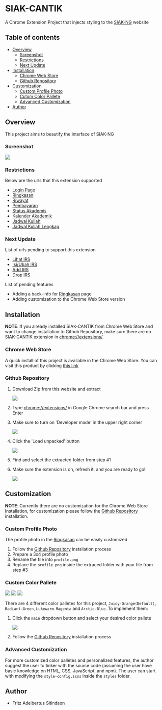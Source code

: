 # SIAK-CANTIK

A Chrome Extension Project that injects styling to the [SIAK-NG](https://academic.ui.ac.id/main/Authentication/) website

## Table of contents

- [Overview](#overview)
  - [Screenshot](#screenshot)
  - [Restrictions](#restrictions)
  - [Next Update](#next-update)
- [Installation](#installation)
  - [Chrome Web Store](#chrome-web-store)
  - [Github Repository](#github-repository)
- [Customization](#customization)
  - [Custom Profile Photo](#custom-profile-photo)
  - [Cutom Color Pallete](#custom-color-pallete)
  - [Advanced Customization](#advanced-customization)
- [Author](#author)

## Overview

This project aims to beautify the interface of SIAK-NG

### Screenshot

![](./README/screenshots/preview-jo.png)

### Restrictions
Below are the urls that this extension supported
- [Login Page](https://academic.ui.ac.id/main/Authentication/)
- [Ringkasan](https://academic.ui.ac.id/main/Academic/Summary)
- [Riwayat](https://academic.ui.ac.id/main/Academic/HistoryByTerm)
- [Pembayaran](https://academic.ui.ac.id/main/Academic/Payment)
- [Status Akademis](https://academic.ui.ac.id/main/Academic/StatusList)
- [Kalender Akademik](https://academic.ui.ac.id/main/CalendarUI/Index)
- [Jadwal Kuliah](https://academic.ui.ac.id/main/Schedule/Index)
- [Jadwal Kuliah Lengkap](https://academic.ui.ac.id/main/Schedule/IndexOthers)

### Next Update
List of urls pending to support this extension
- [Lihat IRS](https://academic.ui.ac.id/main/CoursePlan/CoursePlanViewSummary)
- [Isi/Ubah IRS](https://academic.ui.ac.id/main/CoursePlan/CoursePlanEdit)
- [Add IRS](https://academic.ui.ac.id/main/CoursePlan/CoursePlanAdd)
- [Drop IRS](https://academic.ui.ac.id/main/CoursePlan/CoursePlanDrop)

List of pending features
- Adding a back-info for [Ringkasan](https://academic.ui.ac.id/main/Academic/Summary) page
- Adding customization to the Chrome Web Store version
## Installation

**NOTE**: If you already installed SIAK-CANTIK from Chrome Web Store and want to change installation to Github Repository, make sure there are no SIAK-CANTIK extension in [chrome://extensions/](chrome://extensions/)

### Chrome Web Store

A quick install of this project is available in the Chrome Web Store. You can visit this product by clicking [this link](https://chromewebstore.google.com/detail/siak-cantik/ddgjglpedngdiclljopcmmpjdhnnjgkp?authuser=0&hl=en)

### Github Repository

1. Download Zip from this website and extract

   ![](./README/installation/3.png)
2. Type [chrome://extensions/](chrome://extensions/) in Google Chrome search bar and press Enter
3. Make sure to turn on 'Developer mode' in the upper right corner

   ![](./README/installation/1.png)

4. Click the 'Load unpacked' button

    ![](./README/installation/2.png)

5. Find and select the extracted folder from step #1
6. Make sure the extension is on, refresh it, and you are ready to go!

    ![](./README/installation/4.png)

## Customization

**NOTE**: Currently there are no customization for the Chrome Web Store Installation, for customization please follow the [Github Repository](#github-repository) installation.

### Custom Profile Photo
The profile photo in the [Ringkasan](https://academic.ui.ac.id/main/Academic/Summary) can be easily customized

1. Follow the [Github Repository](#github-repository) installation process
2. Prepare a 3x4 profile photo
3. Rename the file into `profile.png`
4. Replace the `profile.png` inside the extraced folder with your file from step #3

### Custom Color Pallete
![](./README/screenshots/preview-rg.png)
![](./README/screenshots/preview-lm.png)
![](./README/screenshots/preview-ab.png)

There are 4 different color palletes for this project, `Juicy-Orange(Default)`, `Radiant-Green`, `Lukewarm-Magenta` and `Arctic-Blue`.
To implement them:
1. Click the `main` dropdown button and select your desired color pallete

    ![](./README/installation/5.png)
2. Follow the [Github Repository](#github-repository) installation process

### Advanced Customization
For more customized color palletes and personalized features, the author suggest the user to tinker with the source code (assuming the user have basic knowledge on HTML, CSS, JavaScript, and npm). The user can start with modifying the `style-config.scss` inside the `styles` folder.

## Author

- Fritz Adelbertus Sitindaon 
